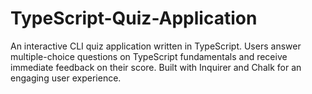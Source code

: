 # TypeScript-Quiz-Application
An interactive CLI quiz application written in TypeScript. Users answer multiple-choice questions on TypeScript fundamentals and receive immediate feedback on their score. Built with Inquirer and Chalk for an engaging user experience.
